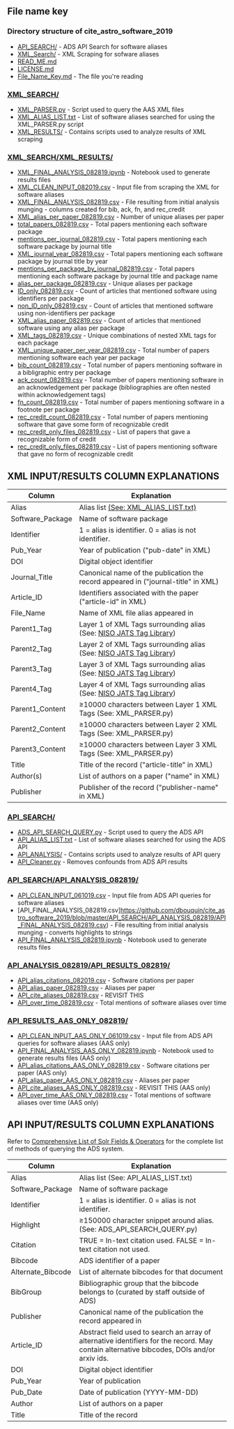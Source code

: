 ## File name key

### Directory structure of cite_astro_software_2019
+ [API_SEARCH/](https://github.com/dbouquin/cite_astro_software_2019/tree/master/API_SEARCH) - ADS API Search for software aliases
+ [XML_Search/](https://github.com/dbouquin/cite_astro_software_2019/tree/master/XML_SEARCH) - XML Scraping for sofware aliases
+ [READ_ME.md](https://github.com/dbouquin/cite_astro_software_2019/blob/master/README.md)
+ [LICENSE.md](https://github.com/dbouquin/cite_astro_software_2019/blob/master/LICENSE)
+ [File_Name_Key.md](https://github.com/dbouquin/cite_astro_software_2019/blob/master/File_Name_Key.md) - The file you're reading

### [XML_SEARCH/](https://github.com/dbouquin/cite_astro_software_2019/tree/master/XML_SEARCH)
+ [XML_PARSER.py](https://github.com/dbouquin/cite_astro_software_2019/blob/master/XML_SEARCH/XML_PARSER_082019.py) - Script used to query the AAS XML files
+ [XML_ALIAS_LIST.txt](https://github.com/dbouquin/cite_astro_software_2019/blob/master/XML_SEARCH/XML_ALIAS_LIST.txt) - List of software aliases searched for using the XML_PARSER.py script
+ [XML_RESULTS/](https://github.com/dbouquin/cite_astro_software_2019/tree/master/XML_SEARCH/XML_RESULTS_082819) - Contains scripts used to analyze results of XML scraping

### [XML_SEARCH/XML_RESULTS/](https://github.com/dbouquin/cite_astro_software_2019/tree/master/XML_SEARCH/XML_RESULTS_082819)
+ [XML_FINAL_ANALYSIS_082819.ipynb](https://github.com/dbouquin/cite_astro_software_2019/blob/master/XML_SEARCH/XML_RESULTS_082819/XML_FINAL_ANALYSIS_082819.ipynb) - Notebook used to generate results files
+ [XML_CLEAN_INPUT_082019.csv](https://github.com/dbouquin/cite_astro_software_2019/blob/master/XML_SEARCH/XML_RESULTS_082819/XML_CLEAN_INPUT_082019.csv) - Input file from scraping the XML for software aliases
+ [XML_FINAL_ANALYSIS_082819.csv](https://github.com/dbouquin/cite_astro_software_2019/blob/master/XML_SEARCH/XML_RESULTS_082819/XML_FINAL_ANALYSIS_082819.csv) - File resulting from initial analysis munging - columns created for bib, ack, fn, and rec_credit
+ [XML_alias_per_paper_082819.csv](https://github.com/dbouquin/cite_astro_software_2019/blob/master/XML_SEARCH/XML_RESULTS_082819/XML_alias_per_paper_082819.csv) - Number of unique aliases per paper
+ [total_papers_082819.csv](https://github.com/dbouquin/cite_astro_software_2019/blob/master/XML_SEARCH/XML_RESULTS_082819/total_papers_082819.csv) - Total papers mentioning each software package
+ [mentions_per_journal_082819.csv](https://github.com/dbouquin/cite_astro_software_2019/blob/master/XML_SEARCH/XML_RESULTS_082819/mentions_per_journal_082819.csv) - Total papers mentioning each software package by journal title
+ [XML_journal_year_082819.csv](https://github.com/dbouquin/cite_astro_software_2019/blob/master/XML_SEARCH/XML_RESULTS_082819/XML_journal_year_082819.csv) - Total papers mentioning each software package by journal title by year
+ [mentions_per_package_by_journal_082819.csv](https://github.com/dbouquin/cite_astro_software_2019/blob/master/XML_SEARCH/XML_RESULTS_082819/mentions_per_package_by_journal_082819.csv) - Total papers mentioning each software package by journal title and package name
+ [alias_per_package_082819.csv](https://github.com/dbouquin/cite_astro_software_2019/blob/master/XML_SEARCH/XML_RESULTS_082819/alias_per_package_082819.csv) - Unique aliases per package
+ [ID_only_082819.csv](https://github.com/dbouquin/cite_astro_software_2019/blob/master/XML_SEARCH/XML_RESULTS_082819/ID_only_082819.csv) - Count of articles that mentioned software using identifiers per package
+ [non_ID_only_082819.csv](https://github.com/dbouquin/cite_astro_software_2019/blob/master/XML_SEARCH/XML_RESULTS_082819/non_ID_only_082819.csv) - Count of articles that mentioned software using non-identifiers per package
+ [XML_alias_paper_082819.csv](https://github.com/dbouquin/cite_astro_software_2019/blob/master/XML_SEARCH/XML_RESULTS_082819/XML_alias_paper_082819.csv) - Count of articles that mentioned software using any alias per package
+ [XML_tags_082819.csv](https://github.com/dbouquin/cite_astro_software_2019/blob/master/XML_SEARCH/XML_RESULTS_082819/XML_tags_082819.csv) - Unique combinations of nested XML tags for each package
+ [XML_unique_paper_per_year_082819.csv](https://github.com/dbouquin/cite_astro_software_2019/blob/master/XML_SEARCH/XML_RESULTS_082819/XML_unique_paper_per_year_082819.csv) - Total number of papers mentioning software each year per package
+ [bib_count_082819.csv](https://github.com/dbouquin/cite_astro_software_2019/blob/master/XML_SEARCH/XML_RESULTS_082819/bib_count_082819.csv) - Total number of papers mentioning software in a bibligraphic entry per package
+ [ack_count_082819.csv](https://github.com/dbouquin/cite_astro_software_2019/blob/master/XML_SEARCH/XML_RESULTS_082819/ack_count_082819.csv) - Total number of papers mentioning software in an acknowledgement per package (bibliographies are often nested within acknowledgement tags)
+ [fn_count_082819.csv](https://github.com/dbouquin/cite_astro_software_2019/blob/master/XML_SEARCH/XML_RESULTS_082819/fn_count_082819.csv) - Total number of papers mentioning software in a footnote per package
+ [rec_credit_count_082819.csv](https://github.com/dbouquin/cite_astro_software_2019/blob/master/XML_SEARCH/XML_RESULTS_082819/rec_credit_count_082819.csv) - Total number of papers mentioning software that gave some form of recognizable credit
+ [rec_credit_only_files_082819.csv](https://github.com/dbouquin/cite_astro_software_2019/blob/master/XML_SEARCH/XML_RESULTS_082819/rec_credit_only_files_082819.csv) - List of papers that gave a recognizable form of credit
+ [rec_credit_only_files_082819.csv](https://github.com/dbouquin/cite_astro_software_2019/blob/master/XML_SEARCH/XML_RESULTS_082819/rec_credit_only_files_082819.csv) - List of papers mentioning software that gave no form of recognizable credit

## XML INPUT/RESULTS COLUMN EXPLANATIONS

| Column  | Explanation |
| ------------- | ------------- |
| Alias  | Alias list [(See: XML_ALIAS_LIST.txt)](https://github.com/dbouquin/cite_astro_software_2019/blob/master/XML_SEARCH/XML_ALIAS_LIST.txt)  |
| Software_Package  | Name of software package  |
| Identifier  | 1 = alias is identifier. 0 = alias is not identifier.  |
| Pub_Year  | Year of publication ("pub-date" in XML)  |
| DOI  | Digital object identifier  |
| Journal_Title  | Canonical name of the publication the record appeared in ("journal-title" in XML)  |
| Article_ID  | Identifiers associated with the paper ("article-id" in XML)  |
| File_Name  | Name of XML file alias appeared in  |
| Parent1_Tag  |  Layer 1 of XML Tags surrounding alias (See: [NISO JATS Tag Library](https://jats.nlm.nih.gov/publishing/tag-library/1.2/index.html)) |
| Parent2_Tag  |  Layer 2 of XML Tags surrounding alias (See: [NISO JATS Tag Library](https://jats.nlm.nih.gov/publishing/tag-library/1.2/index.html))|
| Parent3_Tag  |  Layer 3 of XML Tags surrounding alias (See: [NISO JATS Tag Library](https://jats.nlm.nih.gov/publishing/tag-library/1.2/index.html))|
| Parent4_Tag  |  Layer 4 of XML Tags surrounding alias (See: [NISO JATS Tag Library](https://jats.nlm.nih.gov/publishing/tag-library/1.2/index.html))|
| Parent1_Content  |  ≥10000 characters between Layer 1 XML Tags (See: XML_PARSER.py) |
| Parent2_Content  |  ≥10000 characters between Layer 2 XML Tags (See: XML_PARSER.py) |
| Parent3_Content  |  ≥10000 characters between Layer 3 XML Tags (See: XML_PARSER.py) |
| Title  | Title of the record ("article-title" in XML) |
| Author(s)  | List of authors on a paper ("name" in XML)  |
| Publisher  | Publisher of the record ("publisher-name" in XML)  |


### [API_SEARCH/](https://github.com/dbouquin/cite_astro_software_2019/tree/master/API_SEARCH)

+ [ADS_API_SEARCH_QUERY.py](https://github.com/dbouquin/cite_astro_software_2019/blob/master/API_SEARCH/ADS_API_SEARCH_QUERY.py) - Script used to query the ADS API
+ [API_ALIAS_LIST.txt](https://github.com/dbouquin/cite_astro_software_2019/blob/master/API_SEARCH/API_ALIAS_LIST.txt) - List of software aliases searched for using the ADS API
+ [API_ANALYSIS/](https://github.com/dbouquin/cite_astro_software_2019/tree/master/API_SEARCH/API_ANALYSIS_061019) - Contains scripts used to analyze results of API query
+ [API_Cleaner.py](https://github.com/dbouquin/cite_astro_software_2019/blob/master/API_SEARCH/API_CLEANER_031919.py) - Removes confounds from ADS API results

### [API_SEARCH/API_ANALYSIS_082819/](https://github.com/dbouquin/cite_astro_software_2019/tree/master/API_SEARCH/API_ANALYSIS_082819)
+ [API_CLEAN_INPUT_061019.csv](https://github.com/dbouquin/cite_astro_software_2019/blob/master/API_SEARCH/API_ANALYSIS_082819/API_CLEAN_INPUT_061019.csv) - Input file from ADS API queries for software aliases
+ [API_FINAL_ANALYSIS_082819.csv]https://github.com/dbouquin/cite_astro_software_2019/blob/master/API_SEARCH/API_ANALYSIS_082819/API_FINAL_ANALYSIS_082819.csv) - File resulting from initial analysis munging - converts highlights to strings
+ [API_FINAL_ANALYSIS_082819.ipynb](https://github.com/dbouquin/cite_astro_software_2019/blob/master/API_SEARCH/API_ANALYSIS_082819/API_FINAL_ANALYSIS_082819.ipynb) - Notebook used to generate results files

### [API_ANALYSIS_082819/API_RESULTS_082819/](https://github.com/dbouquin/cite_astro_software_2019/tree/master/API_SEARCH/API_ANALYSIS_082819/API_RESULTS_082819)
+ [API_alias_citations_082019.csv](https://github.com/dbouquin/cite_astro_software_2019/blob/master/API_SEARCH/API_ANALYSIS_082819/API_RESULTS_082819/API_alias_citations_082019.csv) - Software citations per paper
+ [API_alias_paper_082819.csv](https://github.com/dbouquin/cite_astro_software_2019/blob/master/API_SEARCH/API_ANALYSIS_082819/API_RESULTS_082819/API_alias_paper_082819.csv) - Aliases per paper
+ [API_cite_aliases_082819.csv](https://github.com/dbouquin/cite_astro_software_2019/blob/master/API_SEARCH/API_ANALYSIS_082819/API_RESULTS_082819/API_cite_aliases_082819.csv) - REVISIT THIS
+ [API_over_time_082819.csv](https://github.com/dbouquin/cite_astro_software_2019/blob/master/API_SEARCH/API_ANALYSIS_082819/API_RESULTS_082819/API_over_time_082819.csv) - Total mentions of software aliases over time

### [API_RESULTS_AAS_ONLY_082819/](https://github.com/dbouquin/cite_astro_software_2019/tree/master/API_SEARCH/API_ANALYSIS_082819/API_RESULTS_AAS_ONLY_082819)
+ [API_CLEAN_INPUT_AAS_ONLY_061019.csv](https://github.com/dbouquin/cite_astro_software_2019/blob/master/API_SEARCH/API_ANALYSIS_082819/API_CLEAN_INPUT_061019.csv) - Input file from ADS API queries for software aliases (AAS only)
+ [API_FINAL_ANALYSIS_AAS_ONLY_082819.ipynb](https://github.com/dbouquin/cite_astro_software_2019/blob/master/API_SEARCH/API_ANALYSIS_082819/API_RESULTS_AAS_ONLY_082819/API_FINAL_ANALYSIS_AAS_ONLY_082819.ipynb) - Notebook used to generate results files (AAS only)
+ [API_alias_citations_AAS_ONLY_082819.csv](https://github.com/dbouquin/cite_astro_software_2019/blob/master/API_SEARCH/API_ANALYSIS_082819/API_RESULTS_AAS_ONLY_082819/API_alias_citations_AAS_ONLY_082819.csv) - Software citations per paper (AAS only)
+ [API_alias_paper_AAS_ONLY_082819.csv](https://github.com/dbouquin/cite_astro_software_2019/blob/master/API_SEARCH/API_ANALYSIS_082819/API_RESULTS_AAS_ONLY_082819/API_alias_paper_AAS_ONLY_082819.csv) - Aliases per paper
+ [API_cite_aliases_AAS_ONLY_082819.csv](https://github.com/dbouquin/cite_astro_software_2019/blob/master/API_SEARCH/API_ANALYSIS_082819/API_RESULTS_AAS_ONLY_082819/API_cite_aliases_AAS_ONLY_082819.csv) - REVISIT THIS (AAS only)
+ [API_over_time_AAS_ONLY_082819.csv](https://github.com/dbouquin/cite_astro_software_2019/blob/master/API_SEARCH/API_ANALYSIS_082819/API_RESULTS_AAS_ONLY_082819/API_over_time_AAS_ONLY_082819.csv) - Total mentions of software aliases over time (AAS only)


## API INPUT/RESULTS COLUMN EXPLANATIONS
Refer to [Comprehensive List of Solr Fields & Operators](http://adsabs.github.io/help/search/comprehensive-solr-term-list) for the complete list of methods of querying the ADS system.


| Column  | Explanation |
| ------------- | ------------- |
| Alias  | Alias list (See: API_ALIAS_LIST.txt)  |
| Software_Package  | Name of software package  |
| Identifier  | 1 = alias is identifier. 0 = alias is not identifier.  |
| Highlight  | ≥150000 character snippet around alias. (See: ADS_API_SEARCH_QUERY.py)  |
| Citation  | TRUE = In-text citation used. FALSE = In-text citation not used. |
| Bibcode  | ADS identifier of a paper  |
| Alternate_Bibcode  | List of alternate bibcodes for that document  |
| BibGroup  | Bibliographic group that the bibcode belongs to (curated by staff outside of ADS)  |
| Publisher  | Canonical name of the publication the record appeared in  |
| Article_ID  | Abstract field used to search an array of alternative identifiers for the record. May contain alternative bibcodes, DOIs and/or arxiv ids.  |
| DOI  | Digital object identifier  |
| Pub_Year  | Year of publication  |
| Pub_Date  | Date of publication (YYYY-MM-DD)  |
| Author  | List of authors on a paper  |
| Title  | Title of the record  |
